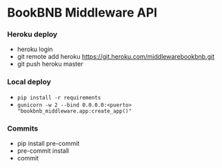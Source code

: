 # BookBNB Middleware API

### Heroku deploy

- heroku login
- git remote add heroku https://git.heroku.com/middlewarebookbnb.git
- git push heroku master

### Local deploy

- `pip install -r requirements`
- `gunicorn -w 2 --bind 0.0.0.0:<puerto> "bookbnb_middleware.app:create_app()"`

### Commits

- pip install pre-commit
- pre-commit install
- commit
